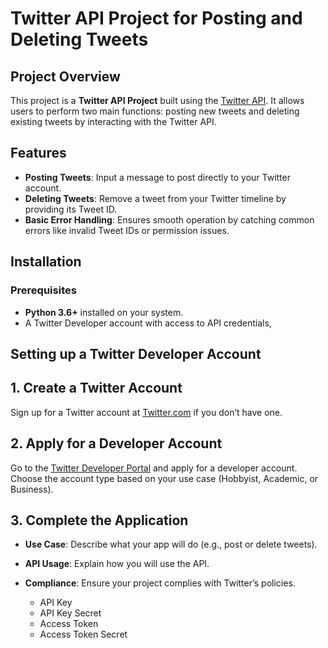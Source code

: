 # Twitter API Project for Posting and Deleting Tweets

## Project Overview

This project is a **Twitter API Project** built using the [Twitter API](https://developer.twitter.com/en/docs). It allows users to perform two main functions: posting new tweets and deleting existing tweets by interacting with the Twitter API.

## Features

- **Posting Tweets**: Input a message to post directly to your Twitter account.
- **Deleting Tweets**: Remove a tweet from your Twitter timeline by providing its Tweet ID.
- **Basic Error Handling**: Ensures smooth operation by catching common errors like invalid Tweet IDs or permission issues.

## Installation

### Prerequisites

- **Python 3.6+** installed on your system.
- A Twitter Developer account with access to API credentials, 

 ## Setting up a Twitter Developer Account
 ## 1. Create a Twitter Account

Sign up for a Twitter account at [Twitter.com](https://twitter.com/) if you don’t have one.

## 2. Apply for a Developer Account

Go to the [Twitter Developer Portal](https://developer.twitter.com/en/portal/dashboard) and apply for a developer account. Choose the account type based on your use case (Hobbyist, Academic, or Business).

## 3. Complete the Application

- **Use Case**: Describe what your app will do (e.g., post or delete tweets).
- **API Usage**: Explain how you will use the API.
- **Compliance**: Ensure your project complies with Twitter’s policies.

  - API Key 
  - API Key Secret
  - Access Token
  - Access Token Secret


